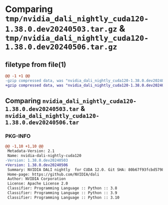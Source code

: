 # Comparing `tmp/nvidia_dali_nightly_cuda120-1.38.0.dev20240503.tar.gz` & `tmp/nvidia_dali_nightly_cuda120-1.38.0.dev20240506.tar.gz`

## filetype from file(1)

```diff
@@ -1 +1 @@
-gzip compressed data, was "nvidia_dali_nightly_cuda120-1.38.0.dev20240503.tar", last modified: Mon Apr  5 07:00:00 1993, max compression
+gzip compressed data, was "nvidia_dali_nightly_cuda120-1.38.0.dev20240506.tar", last modified: Mon Apr  5 07:00:00 1993, max compression
```

## Comparing `nvidia_dali_nightly_cuda120-1.38.0.dev20240503.tar` & `nvidia_dali_nightly_cuda120-1.38.0.dev20240506.tar`

### PKG-INFO

```diff
@@ -1,10 +1,10 @@
 Metadata-Version: 2.1
 Name: nvidia-dali-nightly-cuda120
-Version: 1.38.0.dev20240503
+Version: 1.38.0.dev20240506
 Summary: NVIDIA DALI nightly  for CUDA 12.0. Git SHA: 80b67f93fcbd57985b35db94e9788602334ea37f
 Home-page: https://github.com/NVIDIA/dali
 Author: NVIDIA Corporation
 License: Apache License 2.0
 Classifier: Programming Language :: Python :: 3.8
 Classifier: Programming Language :: Python :: 3.9
 Classifier: Programming Language :: Python :: 3.10
```


